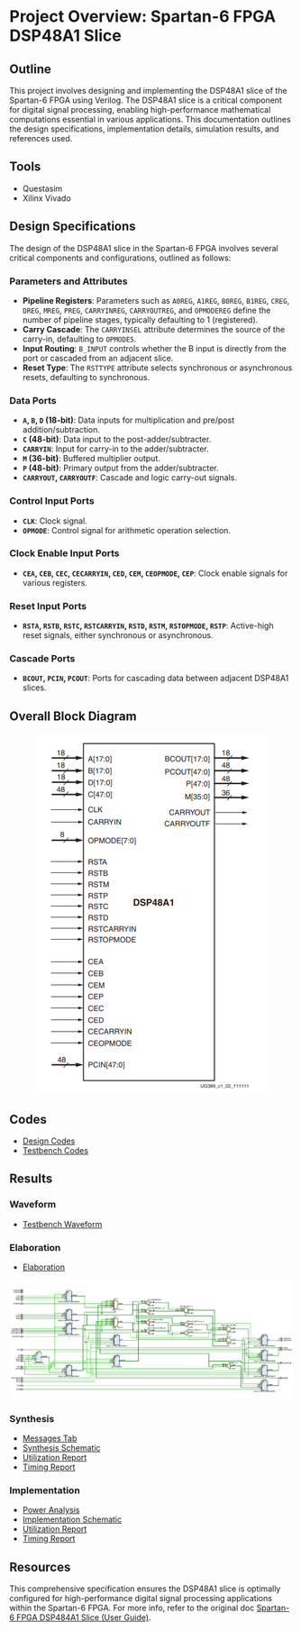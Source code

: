 # Project Overview: Spartan-6 FPGA DSP48A1 Slice

## Outline
This project involves designing and implementing the DSP48A1 slice of the Spartan-6 FPGA using Verilog. The DSP48A1 slice is a critical component for digital signal processing, enabling high-performance mathematical computations essential in various applications. This documentation outlines the design specifications, implementation details, simulation results, and references used.

## Tools
- Questasim
- Xilinx Vivado

## Design Specifications

The design of the DSP48A1 slice in the Spartan-6 FPGA involves several critical components and configurations, outlined as follows:

### Parameters and Attributes
- **Pipeline Registers**: Parameters such as `A0REG`, `A1REG`, `B0REG`, `B1REG`, `CREG`, `DREG`, `MREG`, `PREG`, `CARRYINREG`, `CARRYOUTREG`, and `OPMODEREG` define the number of pipeline stages, typically defaulting to 1 (registered).
- **Carry Cascade**: The `CARRYINSEL` attribute determines the source of the carry-in, defaulting to `OPMODE5`.
- **Input Routing**: `B_INPUT` controls whether the B input is directly from the port or cascaded from an adjacent slice.
- **Reset Type**: The `RSTTYPE` attribute selects synchronous or asynchronous resets, defaulting to synchronous.

### Data Ports
- **`A`, `B`, `D` (18-bit)**: Data inputs for multiplication and pre/post addition/subtraction.
- **`C` (48-bit)**: Data input to the post-adder/subtracter.
- **`CARRYIN`**: Input for carry-in to the adder/subtracter.
- **`M` (36-bit)**: Buffered multiplier output.
- **`P` (48-bit)**: Primary output from the adder/subtracter.
- **`CARRYOUT`, `CARRYOUTF`**: Cascade and logic carry-out signals.

### Control Input Ports
- **`CLK`**: Clock signal.
- **`OPMODE`**: Control signal for arithmetic operation selection.

### Clock Enable Input Ports
- **`CEA`, `CEB`, `CEC`, `CECARRYIN`, `CED`, `CEM`, `CEOPMODE`, `CEP`**: Clock enable signals for various registers.

### Reset Input Ports
- **`RSTA`, `RSTB`, `RSTC`, `RSTCARRYIN`, `RSTD`, `RSTM`, `RSTOPMODE`, `RSTP`**: Active-high reset signals, either synchronous or asynchronous.

### Cascade Ports
- **`BCOUT`, `PCIN`, `PCOUT`**: Ports for cascading data between adjacent DSP48A1 slices.


## Overall Block Diagram 
<p align="center">
    <img src="https://github.com/Yousseffekramy/Spartan-6-FPGA-DSP48A1-Slice/blob/master/Block%20Diagram.png" alt="Block Diagram">
</p>

## Codes
- [Design Codes](/01_Verilog%20Design)
- [Testbench Codes](/02_Verolog%20Testbench)

## Results

### Waveform
* [Testbench Waveform](/03_Waveform%20Snippets)

### Elaboration
* [Elaboration](04_Elaboration%20Design/RTL_Schematic.png)
<p align="center">
    <img src="https://github.com/Yousseffekramy/Spartan-6-FPGA-DSP48A1-Slice/blob/master/04_Elaboration%20Design/RTL_Schematic.png" alt="RTL Schematic">
</p>

### Synthesis
* [Messages Tab](05_Synthesis/Messages_Panel.xlsx)
* [Synthesis Schematic](05_Synthesis/Synthesis_Schematic.png)
* [Utilization Report](05_Synthesis/Utilization%20Report.txt)
* [Timing Report](05_Synthesis/timing_Report.txt)

### Implementation
* [Power Analysis](06_Implementation/Power%20Analysis.pwr)
* [Implementation Schematic](06_Implementation/implementation.pdf)
* [Utilization Report](06_Implementation/Utilization_Report.txt)
* [Timing Report](06_Implementation/timing_Report.txt)

## Resources 
This comprehensive specification ensures the DSP48A1 slice is optimally configured for high-performance digital signal processing applications within the Spartan-6 FPGA. For more info, refer to the original doc [Spartan-6 FPGA DSP484A1 Slice (User Guide)](https://docs.amd.com/v/u/en-US/ug389).


